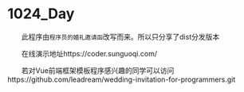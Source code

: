 # 1024_Day

&emsp;&emsp;此程序由`程序员的婚礼邀请函`改写而来。所以只分享了dist分发版本

&emsp;&emsp;在线演示地址https://coder.sunguoqi.com/

&emsp;&emsp;若对Vue前端框架模板程序感兴趣的同学可以访问https://github.com/leadream/wedding-invitation-for-programmers.git

